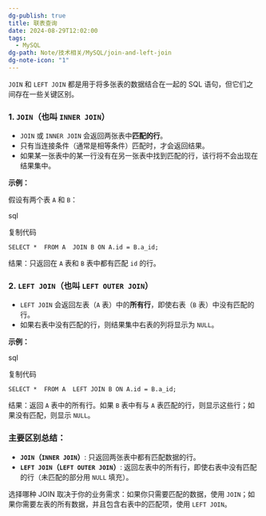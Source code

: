 ```yaml
---
dg-publish: true
title: 联表查询
date: 2024-08-29T12:02:00
tags:
  - MySQL
dg-path: Note/技术相关/MySQL/join-and-left-join
dg-note-icon: "1"
---
```


`JOIN` 和 `LEFT JOIN` 都是用于将多张表的数据结合在一起的 SQL 语句，但它们之间存在一些关键区别。

### 1. `JOIN`（也叫 `INNER JOIN`）

- `JOIN` 或 `INNER JOIN` 会返回两张表中**匹配的行**。
- 只有当连接条件（通常是相等条件）匹配时，才会返回结果。
- 如果某一张表中的某一行没有在另一张表中找到匹配的行，该行将不会出现在结果集中。

**示例：**

假设有两个表 `A` 和 `B`：

sql

复制代码

`SELECT *  FROM A  JOIN B ON A.id = B.a_id;`

结果：只返回在 `A` 表和 `B` 表中都有匹配 `id` 的行。

### 2. `LEFT JOIN`（也叫 `LEFT OUTER JOIN`）

- `LEFT JOIN` 会返回左表（`A` 表）中的**所有行**，即使右表（`B` 表）中没有匹配的行。
- 如果右表中没有匹配的行，则结果集中右表的列将显示为 `NULL`。

**示例：**

sql

复制代码

`SELECT *  FROM A  LEFT JOIN B ON A.id = B.a_id;`

结果：返回 `A` 表中的所有行。如果 `B` 表中有与 `A` 表匹配的行，则显示这些行；如果没有匹配，则显示 `NULL`。

### 主要区别总结：

- **`JOIN`（`INNER JOIN`）**: 只返回两张表中都有匹配数据的行。
- **`LEFT JOIN`（`LEFT OUTER JOIN`）**: 返回左表中的所有行，即使右表中没有匹配的行（未匹配的部分用 `NULL` 填充）。

选择哪种 JOIN 取决于你的业务需求：如果你只需要匹配的数据，使用 `JOIN`；如果你需要左表的所有数据，并且包含右表中的匹配项，使用 `LEFT JOIN`。
